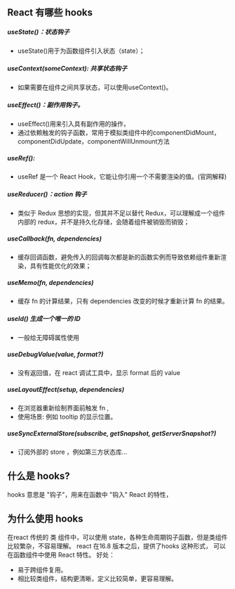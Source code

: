 ## React 有哪些 hooks
##### useState()：状态钩子
- useState()用于为函数组件引入状态（state）；
##### useContext(someContext): 共享状态钩子
- 如果需要在组件之间共享状态，可以使用useContext()。
##### useEffect()：副作用钩子。
- useEffect()用来引入具有副作用的操作，
- 通过依赖触发的钩子函数，常用于模拟类组件中的componentDidMount，componentDidUpdate，componentWillUnmount方法
##### useRef():
- useRef 是一个 React Hook，它能让你引用一个不需要渲染的值。(官网解释)
##### useReducer()：action 钩子
- 类似于 Redux 思想的实现，但其并不足以替代 Redux，可以理解成一个组件内部的 redux，并不是持久化存储，会随着组件被销毁而销毁；

##### useCallback(fn, dependencies)
- 缓存回调函数，避免传入的回调每次都是新的函数实例而导致依赖组件重新渲染，具有性能优化的效果；
##### useMemo(fn, dependencies)
- 缓存 fn 的计算结果，只有 dependencies 改变的时候才重新计算 fn 的结果。 
##### useId() 生成一个唯一的 ID
- 一般给无障碍属性使用
##### useDebugValue(value, format?)
- 没有返回值，在 react 调试工具中，显示 format 后的 value
##### useLayoutEffect(setup, dependencies)
- 在浏览器重新绘制界面前触发  fn , 
- 使用场景: 例如 tooltip 的显示位置。
##### useSyncExternalStore(subscribe, getSnapshot, getServerSnapshot?)
- 订阅外部的 store ，例如第三方状态库...


## 什么是 hooks?
hooks 意思是 "钩子"，用来在函数中 "钩入" React 的特性，
## 为什么使用 hooks
在react 传统的 类 组件中，可以使用 state，各种生命周期钩子函数，但是类组件比较繁杂，不容易理解。
react 在16.8 版本之后，提供了hooks 这种形式， 可以在函数组件中使用 React 特性。
好处： 
- 易于跨组件复用。
- 相比较类组件，结构更清晰，定义比较简单，更容易理解。